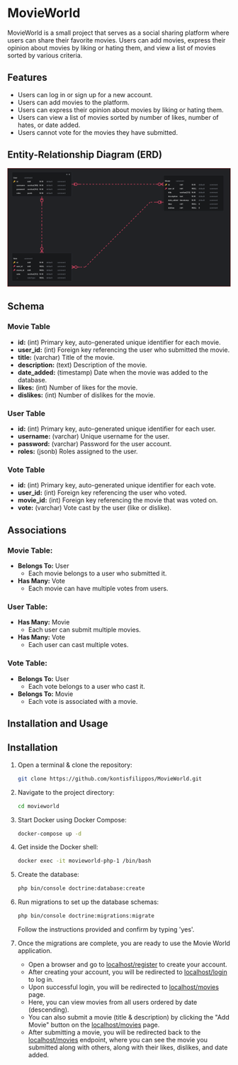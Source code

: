 # MovieWorld

MovieWorld is a small project that serves as a social sharing platform where users can share their favorite movies. Users can add movies, express their opinion about movies by liking or hating them, and view a list of movies sorted by various criteria.

## Features

- Users can log in or sign up for a new account.
- Users can add movies to the platform.
- Users can express their opinion about movies by liking or hating them.
- Users can view a list of movies sorted by number of likes, number of hates, or date added.
- Users cannot vote for the movies they have submitted.

## Entity-Relationship Diagram (ERD)

![ERD Diagram](schemas.PNG)

## Schema

### Movie Table
- **id:** (int) Primary key, auto-generated unique identifier for each movie.
- **user_id:** (int) Foreign key referencing the user who submitted the movie.
- **title:** (varchar) Title of the movie.
- **description:** (text) Description of the movie.
- **date_added:** (timestamp) Date when the movie was added to the database.
- **likes:** (int) Number of likes for the movie.
- **dislikes:** (int) Number of dislikes for the movie.

### User Table
- **id:** (int) Primary key, auto-generated unique identifier for each user.
- **username:** (varchar) Unique username for the user.
- **password:** (varchar) Password for the user account.
- **roles:** (jsonb) Roles assigned to the user.

### Vote Table
- **id:** (int) Primary key, auto-generated unique identifier for each vote.
- **user_id:** (int) Foreign key referencing the user who voted.
- **movie_id:** (int) Foreign key referencing the movie that was voted on.
- **vote:** (varchar) Vote cast by the user (like or dislike).

## Associations

### Movie Table:
- **Belongs To:** User
  - Each movie belongs to a user who submitted it.
- **Has Many:** Vote
  - Each movie can have multiple votes from users.

### User Table:
- **Has Many:** Movie
  - Each user can submit multiple movies.
- **Has Many:** Vote
  - Each user can cast multiple votes.

### Vote Table:
- **Belongs To:** User
  - Each vote belongs to a user who cast it.
- **Belongs To:** Movie
  - Each vote is associated with a movie.


## Installation and Usage

## Installation

1. Open a terminal & clone the repository:
    ```bash
    git clone https://github.com/kontisfilippos/MovieWorld.git
    ```

2. Navigate to the project directory:
    ```bash
    cd movieworld
    ```

3. Start Docker using Docker Compose:
    ```bash
    docker-compose up -d
    ```

4. Get inside the Docker shell:
    ```bash
    docker exec -it movieworld-php-1 /bin/bash
    ```

5. Create the database:
    ```bash
    php bin/console doctrine:database:create
    ```

6. Run migrations to set up the database schemas:
    ```bash
    php bin/console doctrine:migrations:migrate
    ```
   Follow the instructions provided and confirm by typing 'yes'.

7. Once the migrations are complete, you are ready to use the Movie World application.
   - Open a browser and go to [localhost/register](http://localhost/register) to create your account.
   - After creating your account, you will be redirected to [localhost/login](http://localhost/login) to log in.
   - Upon successful login, you will be redirected to [localhost/movies](http://localhost/movies) page.
   - Here, you can view movies from all users ordered by date (descending).
   - You can also submit a movie (title & description) by clicking the "Add Movie" button on the [localhost/movies](http://localhost/movies) page.
   - After submitting a movie, you will be redirected back to the [localhost/movies](http://localhost/movies) endpoint, where you can see the movie you submitted along with others, along with their likes, dislikes, and date added.





